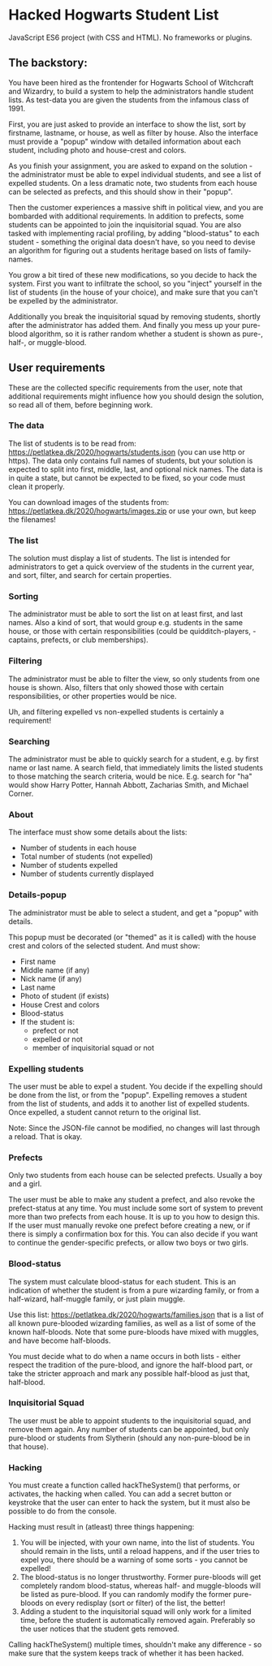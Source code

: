 # Hacked Hogwarts Student List
JavaScript ES6 project (with CSS and HTML). No frameworks or plugins.

## The backstory:
You have been hired as the frontender for Hogwarts School of Witchcraft and Wizardry, to build a system to help the administrators handle student lists. As test-data you are given the students from the infamous class of 1991.

First, you are just asked to provide an interface to show the list, sort by firstname, lastname, or house, as well as filter by house. Also the interface must provide a "popup" window with detailed information about each student, including photo and house-crest and colors.

As you finish your assignment, you are asked to expand on the solution - the administrator must be able to expel individual students, and see a list of expelled students. On a less dramatic note, two students from each house can be selected as prefects, and this should show in their "popup".

Then the customer experiences a massive shift in political view, and you are bombarded with additional requirements. In addition to prefects, some students can be appointed to join the inquisitorial squad. You are also tasked with implementing racial profiling, by adding "blood-status" to each student - something the original data doesn't have, so you need to devise an algorithm for figuring out a students heritage based on lists of family-names.

You grow a bit tired of these new modifications, so you decide to hack the system. First you want to infiltrate the school, so you "inject" yourself in the list of students (in the house of your choice), and make sure that you can't be expelled by the administrator.

Additionally you break the inquisitorial squad by removing students, shortly after the administrator has added them. And finally you mess up your pure-blood algorithm, so it is rather random whether a student is shown as pure-, half-, or muggle-blood.

## User requirements
These are the collected specific requirements from the user, note that additional requirements might influence how you should design the solution, so read all of them, before beginning work.

### The data
The list of students is to be read from: https://petlatkea.dk/2020/hogwarts/students.json (you can use http or https). The data only contains full names of students, but your solution is expected to split into first, middle, last, and optional nick names. The data is in quite a state, but cannot be expected to be fixed, so your code must clean it properly.

You can download images of the students from: https://petlatkea.dk/2020/hogwarts/images.zip or use your own, but keep the filenames!

### The list
The solution must display a list of students. The list is intended for administrators to get a quick overview of the students in the current year, and sort, filter, and search for certain properties.

### Sorting
The administrator must be able to sort the list on at least first, and last names. Also a kind of sort, that would group e.g. students in the same house, or those with certain responsibilities (could be quidditch-players, -captains, prefects, or club memberships).

### Filtering
The administrator must be able to filter the view, so only students from one house is shown. Also, filters that only showed those with certain responsibilities, or other properties would be nice.

Uh, and filtering expelled vs non-expelled students is certainly a requirement!

### Searching
The administrator must be able to quickly search for a student, e.g. by first name or last name. A search field, that immediately limits the listed students to those matching the search criteria, would be nice. E.g. search for "ha" would show Harry Potter, Hannah Abbott, Zacharias Smith, and Michael Corner.

### About
The interface must show some details about the lists:
* Number of students in each house
* Total number of students (not expelled)
* Number of students expelled
* Number of students currently displayed

### Details-popup
The administrator must be able to select a student, and get a "popup" with details.

This popup must be decorated (or "themed" as it is called) with the house crest and colors of the selected student. And must show:
* First name
* Middle name (if any)
* Nick name (if any)
* Last name
* Photo of student (if exists)
* House Crest and colors
* Blood-status
* If the student is:
  * prefect or not
  * expelled or not
  * member of inquisitorial squad or not

### Expelling students
The user must be able to expel a student. You decide if the expelling should be done from the list, or from the "popup". Expelling removes a student from the list of students, and adds it to another list of expelled students. Once expelled, a student cannot return to the original list.

Note: Since the JSON-file cannot be modified, no changes will last through a reload. That is okay.

### Prefects
Only two students from each house can be selected prefects. Usually a boy and a girl.

The user must be able to make any student a prefect, and also revoke the prefect-status at any time. You must include some sort of system to prevent more than two prefects from each house. It is up to you how to design this. If the user must manually revoke one prefect before creating a new, or if there is simply a confirmation box for this. You can also decide if you want to continue the gender-specific prefects, or allow two boys or two girls. 

### Blood-status
The system must calculate blood-status for each student. This is an indication of whether the student is from a pure wizarding family, or from a half-wizard, half-muggle family, or just plain muggle.

Use this list: https://petlatkea.dk/2020/hogwarts/families.json that is a list of all known pure-blooded wizarding families, as well as a list of some of the known half-bloods. Note that some pure-bloods have mixed with muggles, and have become half-bloods.

You must decide what to do when a name occurs in both lists - either respect the tradition of the pure-blood, and ignore the half-blood part, or take the stricter approach and mark any possible half-blood as just that, half-blood.

### Inquisitorial Squad
The user must be able to appoint students to the inquisitorial squad, and remove them again. Any number of students can be appointed, but only pure-blood or students from Slytherin (should any non-pure-blood be in that house).

### Hacking
You must create a function called hackTheSystem() that performs, or activates, the hacking when called. You can add a secret button or keystroke that the user can enter to hack the system, but it must also be possible to do from the console.

Hacking must result in (atleast) three things happening:
1. You will be injected, with your own name, into the list of students. You should remain in the lists, until a reload happens, and if the user tries to expel you, there should be a warning of some sorts - you cannot be expelled!
2. The blood-status is no longer thrustworthy. Former pure-bloods will get completely random blood-status, whereas half- and muggle-bloods will be listed as pure-blood. If you can randomly modify the former pure-bloods on every redisplay (sort or filter) of the list, the better!
3. Adding a student to the inquisitorial squad will only work for a limited time, before the student is automatically removed again. Preferably so the user notices that the student gets removed.

Calling hackTheSystem() multiple times, shouldn't make any difference - so make sure that the system keeps track of whether it has been hacked.
